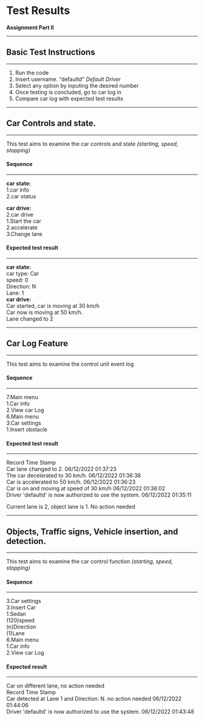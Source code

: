 <div class="rendered-markdown"><h1>Test Results</h1>
<p><strong>Assignment Part II</strong></p>
<hr />
<h2>Basic Test Instructions</h2>
<hr />
<ol>
<li>Run the code</li>
<li>Insert username. &ldquo;defaultd&rdquo; <em>Default Driver</em></li>
<li>Select any option by inputing the desired number</li>
<li>Once testing is concluded, go to car log in</li>
<li>Compare car log with expected test results</li>
</ol>
<hr />
<h2>Car Controls and state.</h2>
<hr />
<p>This test aims to examine the car controls and state <em>(starting, speed, stopping)</em></p>
<h4>Sequence</h4>
<hr />
<p><strong>car state:</strong>
<br  />1.car info
<br  />2.car status</p>
<p><strong>car drive:</strong>
<br  />2.car drive
<br  />1.Start the car
<br  />2.accelerate
<br  />3.Change lane</p>
<h4>Expected test result</h4>
<hr />
<p><strong>car state:</strong>
<br  />car type: Car
<br  />speed: 0
<br  />Direction: N
<br  />Lane: 1
<br  /><strong>car drive:</strong>
<br  />Car started, car is moving at 30 km/h
<br  />Car now is moving at 50 km/h.
<br  />Lane changed to 2</p>
<hr />
<h2>Car Log Feature</h2>
<hr />
<p>This test aims to examine the control unit event log</p>
<h4>Sequence</h4>
<hr />
<p>7.Main menu
<br  />1.Car info
<br  />2.View car Log
<br  />6.Main menu
<br  />3.Car settings
<br  />1.Insert obstacle</p>
<h4>Expected test result</h4>
<hr />
<p>Record                                                                               Time Stamp
<br  />Car lane changed to  2.                                                              06/12/2022 01:37:23
<br  />The car decelerated to 30 km/h.                                                      06/12/2022 01:36:38
<br  />Car is accelerated to 50 km/h.                                                       06/12/2022 01:36:23
<br  />Car is on and moving at speed of 30 km/h                                             06/12/2022 01:36:02
<br  />Driver 'defaultd' is now authorized to use the system.                               06/12/2022 01:35:11</p>
<p>Current lane is 2, object lane is 1. No action needed</p>
<hr />
<h2>Objects, Traffic signs, Vehicle insertion, and detection.</h2>
<hr />
<p>This test aims to examine the car control function <em>(starting, speed, stopping)</em></p>
<h4>Sequence</h4>
<hr />
<p>3.Car settings
<br  />3.Insert Car
<br  />1.Sedan
<br  />(120)speed
<br  />(n)Direction
<br  />(1)Lane
<br  />6.Main menu
<br  />1.Car info
<br  />2.View car Log</p>
<h4>Expected result</h4>
<hr />
<p>Car on different lane, no action needed
<br  />Record                                                                               Time Stamp
<br  />Car detected at Lane 1 and Direction: N. no action needed                            06/12/2022 01:44:06
<br  />Driver 'defaultd' is now authorized to use the system.                               06/12/2022 01:43:48</p>
</div>
